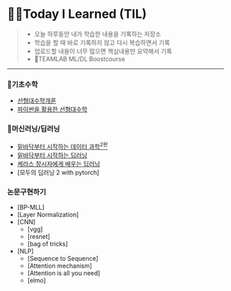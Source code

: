 # 🧑‍💻Today I Learned (TIL)
>  * 오늘 하루동안 내가 학습한 내용을 기록하는 저장소
>  * 학습을 할 때 바로 기록하지 않고 다시 복습하면서 기록
>  * 업로드할 내용이 너무 많으면 핵심내용만 요약해서 기록
>  * 🤖TEAMLAB ML/DL Boostcourse
----------------------------------------------------------------------------------------------------------------------

### 📝기초수학
* [선형대수학개론](https://github.com/kkyuhun94/TIL/tree/master/LinearAlgebra)
* [파이썬을 활용한 선형대수학](https://github.com/kkyuhun94/TIL/tree/master/LinearAlgebra_withPython)


### 🤖머신러닝/딥러닝
* [밑바닥부터 시작하는 데이터 과학<sup>2판</sup>](https://github.com/kkyuhun94/TIL/tree/master/DataScience_from_Scratch)
* [밑바닥부터 시작하는 딥러닝](https://github.com/kkyuhun94/TIL/tree/master/DeepLearning_from_Scratch)
* [케라스 창시자에게 배우는 딥러닝](https://github.com/kkyuhun94/TIL/tree/master/DeepLearning_Keras)
* [모두의 딥러닝 2 with pytorch]

### 논문구현하기
* [BP-MLL]
* [Layer Normalization]
* [CNN]
  * [vgg]
  * [resnet] 
  * [bag of tricks]
* [NLP]
  * [Sequence to Sequence]
  * [Attention mechanism]
  * [Attention is all you need]
  * [elmo]
